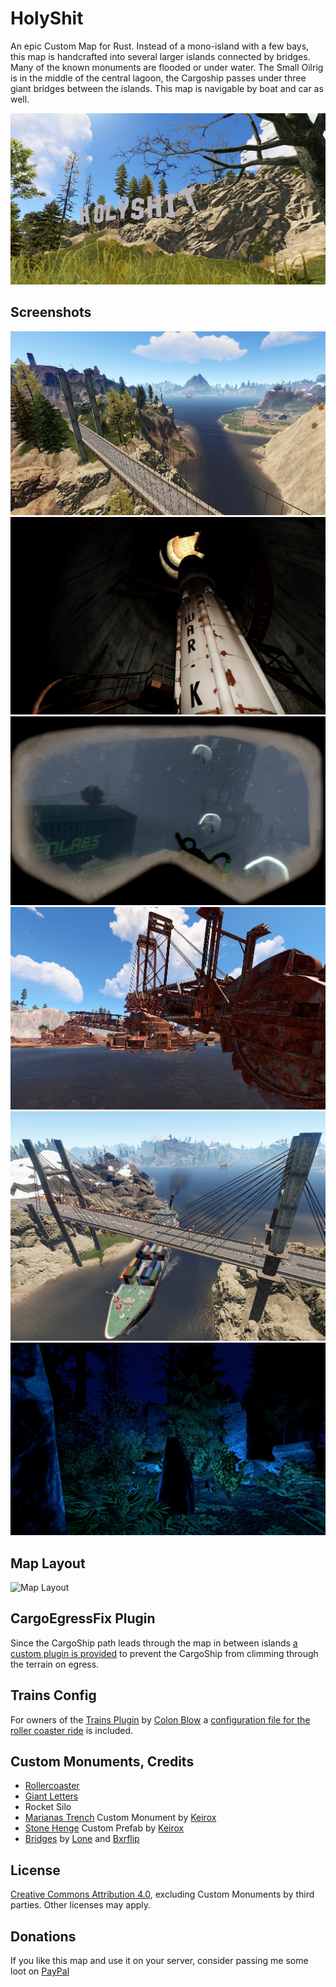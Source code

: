 # HolyShit

An epic Custom Map for Rust. Instead of a mono-island with a few bays, this map is handcrafted into several larger islands connected by bridges. Many of the known monuments are flooded or under water. The Small Oilrig is in the middle of the central lagoon, the Cargoship passes under three giant bridges between the islands. This map is navigable by boat and car as well. 

![Holy Shit](images/1.jpg)

## Screenshots


![Bridge](images/2.jpg)
![Rocket Silo](images/3.jpg)
![Sunken Cargoship](images/4.jpg)
![Flooded Excavator Pit](images/5.jpg)
![Cargoship passes under a bridge](images/6.jpg)
![Stonehenge](images/7.jpg)

## Map Layout

![Map Layout](images/map.png)

## CargoEgressFix Plugin

Since the CargoShip path leads through the map in between islands [a custom plugin is provided](./CargoEgressFix.cs) to prevent the CargoShip from climming through the terrain on egress. 

## Trains Config

For owners of the [Trains Plugin](https://www.chaoscode.io/resources/trains.162/) by [Colon Blow](https://twitter.com/colonblow1) a [configuration file for the roller coaster ride](./Trains.json) is included.

## Custom Monuments, Credits

* [Rollercoaster](https://github.com/yetzt/rust-rollercoaster)
* [Giant Letters](https://github.com/yetzt/rust-alphabet)
* Rocket Silo
* [Marianas Trench](https://rust-keiroxcustommaps.com/prefabs/) Custom Monument by [Keirox](https://rust-keiroxcustommaps.com)
* [Stone Henge](https://rust-keiroxcustommaps.com/prefabs/) Custom Prefab by [Keirox](https://rust-keiroxcustommaps.com)
* [Bridges](https://lone.design/product/rust-custom-bridge-pack/) by [Lone](https://lone.design/) and [Bxrflip](https://lone.design/vendor/bxrflip/)

## License

[Creative Commons Attribution 4.0](https://creativecommons.org/licenses/by/4.0/), excluding Custom Monuments by third parties. Other licenses may apply. 

## Donations

If you like this map and use it on your server, consider passing me some loot on [PayPal](https://paypal.me/yetzt)


